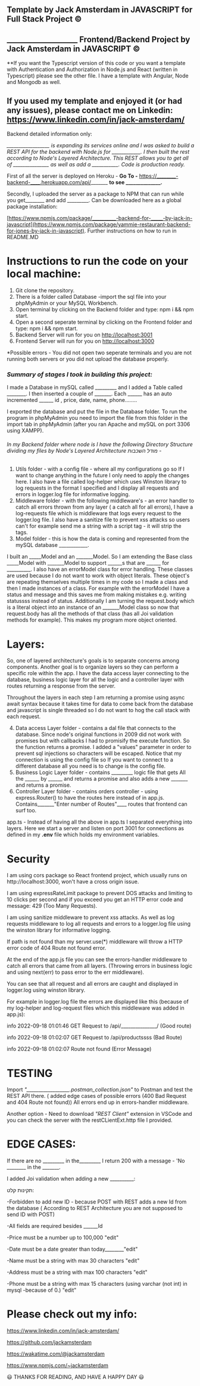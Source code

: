 ## Template by Jack Amsterdam in JAVASCRIPT for Full Stack Project **&copy;**


## ___________________ Frontend/Backend Project by Jack Amsterdam in JAVASCRIPT **&copy;**

**If you want the Typescript version of this code or you want a template with Authentication and Authorization in Node.js and React (written in Typescript)  please see the other file. I have a template with Angular, Node and Mongodb as well.

## If you used my template and enjoyed it (or had any issues), please contact me on Linkedin: **https://www.linkedin.com/in/jack-amsterdam/**

Backend detailed information only:

*__________________ is expanding its services online and I was asked to build a REST API for the backend with Node.js for ____________. I then built the rest according to Node's Layered Architecture. This REST allows you to get all of _______________ as well as add a ___________. Code is production ready.*

First of all the server is deployed on Heroku - **Go To -** [https://________-backend-____.herokuapp.com/api/](https://yammie-backend-jones.herokuapp.com/api/orders)_______  **to see ______________.**

Secondly, I uploaded the server as a package to NPM that can run while you get________ and add _________. Can be downloaded here as a global package installation:

[https://www.npmjs.com/package/__________-backend-for-_____-by-jack-in-javascript](https://www.npmjs.com/package/yammie-restaurant-backend-for-jones-by-jack-in-javascript). Further instructions on how to run in README.MD

# Instructions to run the code on your local machine:

1. Git clone the repository.
2. There is a folder called Database -import the sql file into your phpMyAdmin or your MySQL Workbench.
3. Open terminal by clicking on the Backend folder and type: npm i && npm start.
4. Open a second seperate terminal by clicking on the Frontend folder and type: npm i && npm start.
5. Backend Server will run for you on [http://localhost:3001](http://localhost:3001)
6. Frontend Server will run for you on [http://localhost:3000](http://localhost:3000)

 *Possible errors - You did not open two seperate terminals and you are not running both servers or you did not upload the database properly.

### *Summary of stages I took in building this project:*

I made a Database in mySQL called _________ and I added a Table called ________. I then inserted  a couple of _______. Each ______ has an auto incremented ______ id , price, date, name, phone........

I exported the database and put the file in the Database folder. To run the program in phpMyAdmin you need to import the file from this folder in the import tab in phpMyAdmin (after you ran Apache and mySQL on port 3306 using XAMPP).

###### In my Backend folder where node is I have the following Directory Structure dividing my files by Node's Layered Architecture מודל השכבות -

1. Utils folder -  with a config file - where all my configurations go so If I want to change anything in the future I only need to apply the changes here. I also have a file called log-helper which uses Winston library to log requests in the format I specified and I display all requests and errors in logger.log file for informative logging.
2. Middleware folder - with the following middleware's  - an error handler to catch all errors thrown from any layer ( a catch all for all errors), I have a log-requests file which is middleware that logs every request to the logger.log file. I also have a sanitize file to prevent xss attacks so users can't for example send me a string with a script tag - it  will strip the tags.
3. Model folder - this is how the data is coming and represented from the mySQL database ____________.

I built an _____Model and an _______Model. So I am extending  the Base class _____Model with  _______Model to support ______s that are ______ for __________. I also have an errorModel class for error handling. These classes are used because I do not want to work with object literals. These object's are repeating themselves multiple times in my code so I made a class and then I made instances of a class. For example with the errorModel I have a status and message  and this saves me from making mistakes e.g. writing statussss instead of status. Additionally I am turning the request.body which is a literal object into an instance of an _______Model class so now that request.body has all the methods of that class (has all Joi validation methods for example). This makes my program more object oriented.

# **Layers:**

So, one of layered architecture's goals is to separate concerns among components. Another goal is to organize layers so they can perform a specific role within the app. I have the data access layer connecting to the database, business logic layer for all the logic and a controller layer with routes returning a response from the server.

Throughout the layers in each step I am returning a promise using async await syntax because it takes time for data to come back from the database and javascript is single threaded so I do not want to hog the call stack with each request.

4. Data access Layer folder - contains  a dal file that connects to the database. Since node's original functions in 2009  did not work with promises but with callbacks I had to  promisify the execute function. So the function returns a promise. I added a "values" parameter in order to prevent sql injections so characters will be escaped. Notice that my connection is using the config file so If you want to connect to a different database all you need is to change is the config file.
5. Business Logic Layer folder - contains _________ logic file that gets All the ______ by ______ and returns a promise and also adds a new _______ and returns a promise.
6. Controller Layer folder - contains orders controller - using express.Router() to have the routes here instead of in app.js. Contains_______"Enter number of Routes"____ routes that frontend can surf too.

app.ts - Instead of having all the above in app.ts I separated everything into layers. Here we start a server and  listen on port 3001 for connections as defined in my **.env** file which holds my environment variables.

# **Security**

I am using cors package so React frontend project, which usually runs on http://localhost:3000, won't have a cross origin issue.

I am using expressRateLimit package to prevent DOS attacks and limiting to 10  clicks per second and if you exceed you get an HTTP error  code and message: 429 (Too Many Requests).

I am using sanitize middleware to prevent xss attacks. As well as log requests middleware to log all requests and errors to a logger.log file using the winston library for informative logging.

If path is not found than my server.use(*) middleware will throw a HTTP error code of  404 Route not found error.

At the end of the app.js file you can see the errors-handler middleware to catch all errors that came from all layers. (Throwing errors in business logic and using next(err) to pass error to the err middleware).

You can see that all request and all errors are caught and displayed in logger.log using winston library.

For example in logger.log file the errors are displayed like this (because of my log-helper and log-request files which this middleware was added in app.js):

info    2022-09-18 01:01:46 GET Request to /api/_______________/  (Good route)

info    2022-09-18 01:02:07 GET Request to /api/productssss  (Bad Route)

info    2022-09-18 01:02:07 Route not found   (Error Message)

# **TESTING**

Import  *"__________________.postman_collection.json"*   to Postman and test the REST API there.  ( added edge cases of possible errors (400 Bad Request  and 404 Route not found)) All errors end up in errors-handler middleware.

Another option - Need to download *"REST Client"* extension in VSCode and you can check the server with the  restCLientExt.http file I provided.

# **EDGE CASES:**

If there are no _________ in the_________ I return 200 with a message - 'No ________ in the _______.

I added Joi validation when adding a new __________:

תקינות קלט:

-Forbidden to add new ID - because POST with REST  adds a new Id from the database ( According to REST Architecture you are not supposed to send ID with POST)

-All fields are required besides ______Id

-Price must be a number up to 100,000  "edit"

-Date must be a date greater than today________"edit"

-Name must be a string with max 30 characters   "edit"

-Address must be a string with max 100 characters  "edit"

-Phone must be a string with max 15 characters (using varchar (not int) in mysql -because of 0.)  "edit"

# Please check out my info:

https://www.linkedin.com/in/jack-amsterdam/

https://github.com/jackamsterdam

https://wakatime.com/@jackamsterdam

https://www.npmjs.com/~jackamsterdam

😃 THANKS FOR READING, AND HAVE A HAPPY DAY 😃
